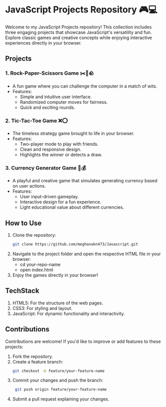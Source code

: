 # JavaScript Projects Repository 🎮💻  

Welcome to my JavaScript Projects repository! This collection includes three engaging projects that showcase JavaScript's versatility and fun. Explore classic games and creative concepts while enjoying interactive experiences directly in your browser.  

## Projects  

### 1. Rock-Paper-Scissors Game ✂️📜🪨  
- A fun game where you can challenge the computer in a match of wits.  
- Features:
  - Simple and intuitive user interface.  
  - Randomized computer moves for fairness.  
  - Quick and exciting rounds.  

### 2. Tic-Tac-Toe Game ❌⭕  
- The timeless strategy game brought to life in your browser.  
- Features:
  - Two-player mode to play with friends.  
  - Clean and responsive design.  
  - Highlights the winner or detects a draw.  

### 3. Currency Generator Game 💸💰  
- A playful and creative game that simulates generating currency based on user actions.  
- Features:
  - User input-driven gameplay.  
  - Interactive design for a fun experience.  
  - Light educational value about different currencies.  

## How to Use  

1. Clone the repository:  
   ```bash  
   git clone https://github.com/meghanakn473/Javascript.git
2. Navigate to the project folder and open the respective HTML file in your browser:
    - cd your-repo-name  
    - open index.html  
3. Enjoy the games directly in your browser!

## TechStack
1. HTML5: For the structure of the web pages.
2. CSS3: For styling and layout.
3. JavaScript: For dynamic functionality and interactivity.

## Contributions
Contributions are welcome! If you'd like to improve or add features to these projects:
1. Fork the repository.
2. Create a feature branch:
   ```bash
   git checkout -b feature/your-feature-name
   ```
3. Commit your changes and push the branch:
   ```bash
    git push origin feature/your-feature-name
    ```
4. Submit a pull request explaining your changes. 
